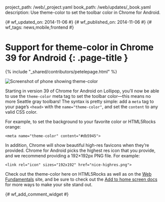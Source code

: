 project_path: /web/_project.yaml
book_path: /web/updates/_book.yaml
description: Use theme-color to set the toolbar color in Chrome for Android.


{# wf_updated_on: 2014-11-06 #}
{# wf_published_on: 2014-11-06 #}
{# wf_tags: news,mobile,frontend #}

# Support for theme-color in Chrome 39 for Android {: .page-title }

{% include "_shared/contributors/petelepage.html" %}

<img src="/web/updates/images/2014/11/theme-color-ss.png" alt="Screenshot of phone showing theme-color" class="attempt-right" />

Starting in version 39 of Chrome for Android on Lollipop, you’ll now be able
to use the `theme-color` meta tag to set the toolbar color—this means no more
Seattle gray toolbars! The syntax is pretty simple: add a `meta` tag to your
page’s `<head>` with the `name="theme-color"`, and set the `content` to any
valid CSS color.  

For example, to set the background to your favorite color or HTML5Rocks orange:

`<meta name="theme-color" content="#db5945">`

In addition, Chrome will show beautiful high-res favicons when they’re
provided. Chrome for Android picks the highest res icon that you provide,
and we recommend providing a 192&times;192px PNG file. For example:

`<link rel="icon" sizes="192x192" href="nice-highres.png">`

Check out the theme-color here on HTML5Rocks as well as on the [Web
Fundamentals](/web/fundamentals/) site, and be sure
to check out the
[Add to home screen docs](/web/fundamentals/design-and-ui/browser-customization/)
for more ways to make your site stand out.


{# wf_add_comment_widget #}
